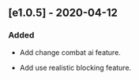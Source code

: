 ## [e1.0.5] - 2020-04-12
### Added
- Add change combat ai feature.

- Add use realistic blocking feature.

